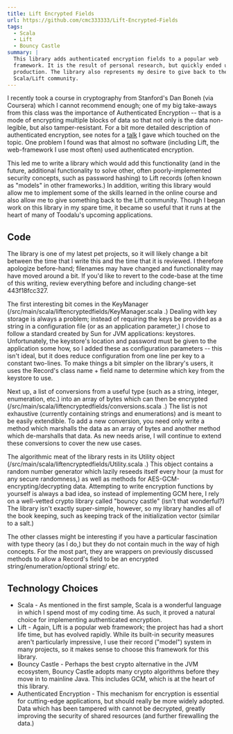 ```yaml
---
title: Lift Encrypted Fields
url: https://github.com/cmc333333/Lift-Encrypted-Fields
tags:
  - Scala
  - Lift
  - Bouncy Castle
summary: |
  This library adds authenticated encryption fields to a popular web
  framework. It is the result of personal research, but quickly ended up in
  production. The library also represents my desire to give back to the
  Scala/Lift community.
---
```


I recently took a course in cryptography from Stanford's Dan Boneh (via
Coursera) which I cannot recommend enough; one of my big take-aways from this
class was the importance of Authenticated Encryption -- that is a mode of
encrypting multiple blocks of data so that not only is the data non-legible,
but also tamper-resistant. For a bit more detailed description of
authenticated encryption, see notes for a
[talk](http://cmlubinski.info/cryptography-and-security-coders#encryption-modes)
I gave which touched on the topic.  One problem I found was that almost no
software (including Lift, the web-framework I use most often) used
authenticated encryption.

This led me to write a library which would add this functionality (and in the
future, additional functionality to solve other, often poorly-implemented
security concepts, such as password hashing) to Lift records (often known as
"models" in other frameworks.) In addition, writing this library would allow
me to implement some of the skills learned in the online course and also allow
me to give something back to the Lift community. Though I began work on this
library in my spare time, it became so useful that it runs at the heart of
many of Toodalu's upcoming applications.


## Code

The library is one of my latest pet projects, so it will likely change a bit
between the time that I write this and the time that it is reviewed. I
therefore apologize before-hand; filenames may have changed and functionality
may have moved around a bit. If you'd like to revert to the code-base at the
time of this writing, review everything before and including change-set
443f18fcc327.

The first interesting bit comes in the KeyManager
(/src/main/scala/liftencryptedfields/KeyManager.scala .) Dealing with key
storage is always a problem; instead of requiring the keys be provided as a
string in a configuration file (or as an application parameter,) I chose to
follow a standard created by Sun for JVM applications: keystores.
Unfortunately, the keystore's location and password must be given to the
application some how, so I added these as configuration parameters -- this
isn't ideal, but it does reduce configuration from one line per key to a
constant two-lines. To make things a bit simpler on the library's users, it
uses the Record's class name + field name to determine which key from the
keystore to use.

Next up, a list of conversions from a useful type (such as a string, integer,
enumeration, etc.) into an array of bytes which can then be encrypted
(/src/main/scala/liftencryptedfields/conversions.scala .) The list is not
exhaustive (currently containing strings and enumerations) and is meant to be
easily extendible. To add a new conversion, you need only write a method which
marshalls the data as an array of bytes and another method which de-marshalls
that data. As new needs arise, I will continue to extend these conversions to
cover the new use cases.

The algorithmic meat of the library rests in its Utility object
(/src/main/scala/liftencryptedfields/Utility.scala .) This object contains a
random number generator which lazily reseeds itself every hour (a must for any
secure randomness,) as well as methods for AES-GCM-encrypting/decrypting data.
Attempting to write encryption functions by yourself is always a bad idea, so
instead of implementing GCM here, I rely on a well-vetted crypto library
called "bouncy castle" (isn't that wonderful?) The library isn't exactly
super-simple, however, so my library handles all of the book keeping, such as
keeping track of the initialization vector (similar to a salt.)

The other classes might be interesting if you have a particular fascination
with type theory (as I do,) but they do not contain much in the way of high
concepts. For the most part, they are wrappers on previously discussed methods
to allow a Record's field to be an encrypted string/enumeration/optional
string/ etc. 


## Technology Choices

* Scala - As mentioned in the first sample, Scala is a wonderful language in
  which I spend most of my coding time. As such, it proved a natural choice
  for implementing authenticated encryption.
* Lift - Again, Lift is a popular web framework; the project has had a short
  life time, but has evolved rapidly. While its built-in security measures
  aren't particularly impressive, I use their record ("model") system in many
  projects, so it makes sense to choose this framework for this library.
* Bouncy Castle - Perhaps the best crypto alternative in the JVM ecosystem,
  Bouncy Castle adopts many crypto algorithms before they move in to mainline
  Java. This includes GCM, which is at the heart of this library.
* Authenticated Encryption - This mechanism for encryption is essential for
  cutting-edge applications, but should really be more widely adopted. Data
  which has been tampered with cannot be decrypted, greatly improving the
  security of shared resources (and further firewalling the data.)
